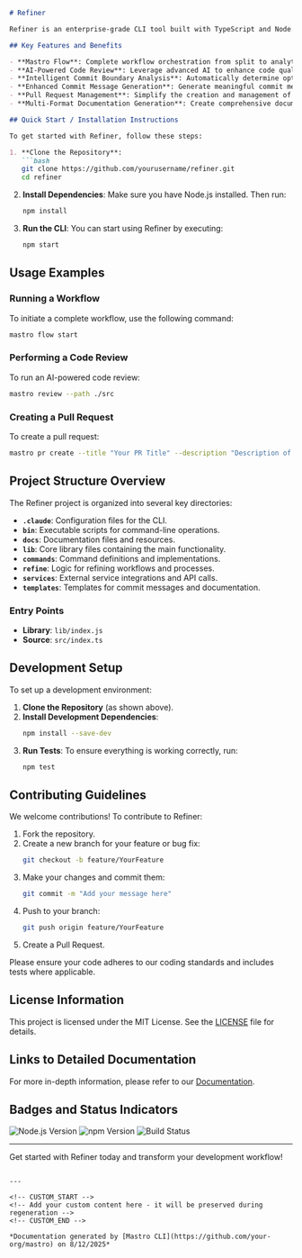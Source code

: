 <!---
This file was automatically generated by Mastro CLI
Generated on: 2025-08-12T04:07:41.960Z
Document type: readme
Title: README

To prevent this file from being overwritten, add custom content
between the CUSTOM_START and CUSTOM_END markers below.
--->

```markdown
# Refiner

Refiner is an enterprise-grade CLI tool built with TypeScript and Node.js, designed to streamline your development workflow through intelligent orchestration, AI-powered code reviews, and enhanced commit management. With Refiner, you can automate and optimize your coding processes, ensuring higher quality and efficiency in your projects.

## Key Features and Benefits

- **Mastro Flow**: Complete workflow orchestration from split to analytics, ensuring a seamless development experience.
- **AI-Powered Code Review**: Leverage advanced AI to enhance code quality with intelligent compliment validation.
- **Intelligent Commit Boundary Analysis**: Automatically determine optimal commit boundaries for cleaner version control.
- **Enhanced Commit Message Generation**: Generate meaningful commit messages to improve project documentation.
- **Pull Request Management**: Simplify the creation and management of pull requests with built-in tools.
- **Multi-Format Documentation Generation**: Create comprehensive documentation with visual diagrams using Mermaid.

## Quick Start / Installation Instructions

To get started with Refiner, follow these steps:

1. **Clone the Repository**:
   ```bash
   git clone https://github.com/yourusername/refiner.git
   cd refiner
   ```

2. **Install Dependencies**:
   Make sure you have Node.js installed. Then run:
   ```bash
   npm install
   ```

3. **Run the CLI**:
   You can start using Refiner by executing:
   ```bash
   npm start
   ```

## Usage Examples

### Running a Workflow
To initiate a complete workflow, use the following command:
```bash
mastro flow start
```

### Performing a Code Review
To run an AI-powered code review:
```bash
mastro review --path ./src
```

### Creating a Pull Request
To create a pull request:
```bash
mastro pr create --title "Your PR Title" --description "Description of changes"
```

## Project Structure Overview

The Refiner project is organized into several key directories:

- **`.claude`**: Configuration files for the CLI.
- **`bin`**: Executable scripts for command-line operations.
- **`docs`**: Documentation files and resources.
- **`lib`**: Core library files containing the main functionality.
- **`commands`**: Command definitions and implementations.
- **`refine`**: Logic for refining workflows and processes.
- **`services`**: External service integrations and API calls.
- **`templates`**: Templates for commit messages and documentation.

### Entry Points
- **Library**: `lib/index.js`
- **Source**: `src/index.ts`

## Development Setup

To set up a development environment:

1. **Clone the Repository** (as shown above).
2. **Install Development Dependencies**:
   ```bash
   npm install --save-dev
   ```
3. **Run Tests**:
   To ensure everything is working correctly, run:
   ```bash
   npm test
   ```

## Contributing Guidelines

We welcome contributions! To contribute to Refiner:

1. Fork the repository.
2. Create a new branch for your feature or bug fix:
   ```bash
   git checkout -b feature/YourFeature
   ```
3. Make your changes and commit them:
   ```bash
   git commit -m "Add your message here"
   ```
4. Push to your branch:
   ```bash
   git push origin feature/YourFeature
   ```
5. Create a Pull Request.

Please ensure your code adheres to our coding standards and includes tests where applicable.

## License Information

This project is licensed under the MIT License. See the [LICENSE](LICENSE) file for details.

## Links to Detailed Documentation

For more in-depth information, please refer to our [Documentation](docs/README.md).

## Badges and Status Indicators

![Node.js Version](https://img.shields.io/badge/node-%3E%3D14.0.0-brightgreen)
![npm Version](https://img.shields.io/badge/npm-%3E%3D6.0.0-blue)
![Build Status](https://img.shields.io/travis/yourusername/refiner/master)

---

Get started with Refiner today and transform your development workflow!
```

---

<!-- CUSTOM_START -->
<!-- Add your custom content here - it will be preserved during regeneration -->
<!-- CUSTOM_END -->

*Documentation generated by [Mastro CLI](https://github.com/your-org/mastro) on 8/12/2025*